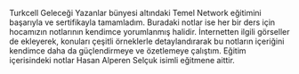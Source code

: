 Turkcell Geleceği Yazanlar bünyesi altındaki Temel Network eğitimini başarıyla ve sertifikayla tamamladım. Buradaki notlar ise her bir ders için hocamızın notlarının kendimce yorumlanmış halidir. İnternetten ilgili görseller de ekleyerek, konuları çeşitli örneklerle detaylandırarak bu notların içeriğini kendimce daha da güçlendirmeye ve özetlemeye çalıştım. Eğitim içerisindeki notlar Hasan Alperen Selçuk isimli eğitmene aittir. 
